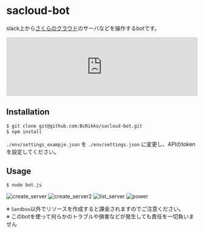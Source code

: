 sacloud-bot
====

slack上から[さくらのクラウド](http://cloud.sakura.ad.jp/)のサーバなどを操作するbotです。

<iframe style="width:100%;height:155px;max-width:100%;margin:0 0 1.7rem;display:block;"title="Slack上からさくらのクラウドを操作できるbotをつくった | Black Everyday Company"src="http://hatenablog.com/embed?url=http://kuroeveryday.blogspot.jp/2016/04/slack-sacloud-bot.html"width="300"height="150"frameborder="0"scrolling="no"></iframe>


Installation
----

```bash
$ git clone git@github.com:BcRikko/sacloud-bot.git
$ npm install
```

`./env/settings_exampje.json` を `./env/settings.json` に変更し、APIのtokenを設定してください。


Usage
----

```
$ node bot.js
```

![create_server](https://cloud.githubusercontent.com/assets/5305599/14581038/7699fc7c-041c-11e6-90d6-51ba032d8577.gif)
![create_server2](https://cloud.githubusercontent.com/assets/5305599/14581064/fcea2356-041c-11e6-9a3e-7929660e1353.png)
![list_server](https://cloud.githubusercontent.com/assets/5305599/14581065/fced5e68-041c-11e6-91a8-4abfd771baea.png)
![power](https://cloud.githubusercontent.com/assets/5305599/14581066/fcf16ae4-041c-11e6-8fa2-2febfa198d69.png)



※ `Sandbox`以外でリソースを作成すると課金されますのでご注意ください。  
※ このbotを使って何らかのトラブルや損害などが発生しても責任を一切負いません